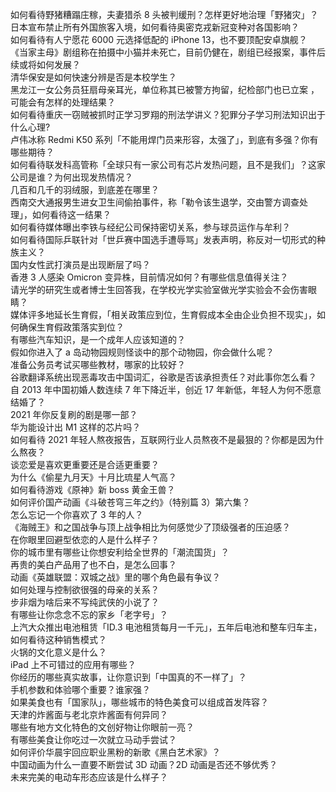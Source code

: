 如何看待野猪糟蹋庄稼，夫妻猎杀 8 头被判缓刑？怎样更好地治理「野猪灾」？  
日本宣布禁止所有外国旅客入境，如何看待奥密克戎新冠变种对各国影响？  
如何看待有人宁愿花 6000 元选择低配的 iPhone 13，也不要顶配安卓旗舰？  
《当家主母》剧组称在拍摄中小猫并未死亡，目前仍健在，剧组已经报案，事件后续或将如何发展？  
清华保安是如何快速分辨是否是本校学生？  
黑龙江一女公务员狂扇母亲耳光，单位称其已被警方拘留，纪检部门也已立案 ，可能会有怎样的处理结果？  
如何看待重庆一窃贼被抓时正学习罗翔的刑法学讲义？犯罪分子学习刑法知识出于什么心理?  
卢伟冰称 Redmi K50 系列「不能用焊门员来形容，太强了」，到底有多强？你有哪些期待？  
如何看待联发科高管称「全球只有一家公司有芯片发热问题，且不是我们」？这家公司是谁？为何出现发热情况？  
几百和几千的羽绒服，到底差在哪里？  
西南交大通报男生进女卫生间偷拍事件，称「勒令该生退学，交由警方调查处理」，如何看待这一结果？  
如何看待媒体曝出李铁与经纪公司保持密切关系，参与球员运作与牟利？  
如何看待国际乒联针对「世乒赛中国选手遭辱骂」发表声明，称反对一切形式的种族主义？  
国内女性武打演员是出现断层了吗？  
香港 3 人感染 Omicron 变异株，目前情况如何？有哪些信息值得关注？  
请光学的研究生或者博士生回答我，在学校光学实验室做光学实验会不会伤害眼睛？  
媒体评多地延长生育假，「相关政策应到位，生育假成本全由企业负担不现实」，如何确保生育假政策落实到位？  
有哪些汽车知识，是一个成年人应该知道的？  
假如你进入了 a 岛动物园规则怪谈中的那个动物园，你会做什么呢？  
准备公务员考试买哪些教材，哪家的比较好？  
谷歌翻译系统出现恶毒攻击中国词汇，谷歌是否该承担责任？对此事你怎么看？  
自 2013 年中国初婚人数连续 7 年下降近半，创近 17 年新低，年轻人为何不愿意结婚了？  
2021 年你反复刷的剧是哪一部？  
华为能设计出 M1 这样的芯片吗？  
如何看待 2021 年轻人熬夜报告，互联网行业人员熬夜不是最狠的？你都是因为什么熬夜？  
谈恋爱是喜欢更重要还是合适更重要？  
为什么《偷星九月天》十月比琉星人气高？  
如何看待游戏《原神》新 boss 黄金王兽？  
如何评价国产动画《斗破苍穹三年之约》（特别篇 3）第六集？  
怎么忘记一个你喜欢了 3 年的人？  
《海贼王》和之国战争与顶上战争相比为何感觉少了顶级强者的压迫感？  
在你眼里回避型依恋的人是什么样子？  
你的城市里有哪些让你想安利给全世界的「潮流国货」？  
再贵的美白产品用了也不白，是怎么回事？  
动画《英雄联盟：双城之战》里的哪个角色最有争议？  
如何处理与控制欲很强的母亲的关系？  
步非烟为啥后来不写纯武侠的小说了？  
有哪些让你念念不忘的家乡「老字号」？  
上汽大众推出电池租赁「ID.3 电池租赁每月一千元」，五年后电池和整车归车主，如何看待这种销售模式？  
火锅的文化意义是什么？  
iPad 上不可错过的应用有哪些？  
你经历的哪些真实故事，让你意识到「中国真的不一样了」？  
手机参数和体验哪个重要？谁家强？  
如果美食也有「国家队」，哪些城市的特色美食可以组成首发阵容？  
天津的炸酱面与老北京炸酱面有何异同？  
哪些有地方文化特色的文创好物让你眼前一亮？  
有哪些美食让你吃过一次就立马动手尝试？  
如何评价华晨宇回应职业黑粉的新歌《黑白艺术家》？  
中国动画为什么一直要不断尝试 3D 动画？2D 动画是否还不够优秀？  
未来完美的电动车形态应该是什么样子？  
